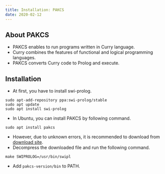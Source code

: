 ```yaml
---
title: Installation: PAKCS
date: 2020-02-12
---
```


## About PAKCS
- PAKCS enables to run programs written in Curry language.
- Curry combines the features of functional and logical programming languages.
- PAKCS converts Curry code to Prolog and execute.

## Installation
- At first, you have to install swi-prolog.

```
sudo apt-add-repository ppa:swi-prolog/stable
sudo apt update
sudo apt install swi-prolog
```

- In Ubuntu, you can install PAKCS by following command.

```
sudo apt install pakcs
```

- However, due to unknown errors, it is recommended to download from [download site](https://www.informatik.uni-kiel.de/~pakcs/download.html).
- Decompress the downloaded file and run the following command.

```
make SWIPROLOG=/usr/bin/swipl
```

- Add `pakcs-version/bin` to PATH.
